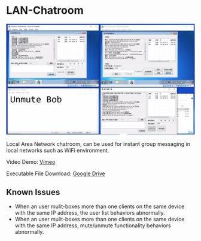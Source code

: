 # LAN-Chatroom

![title_img](doc/title_img.jpg)

Local Area Network chatroom, can be used for instant group messaging in local networks such as WiFi environment.

Video Demo: [Vimeo](https://vimeo.com/432340947)

Executable File Download: [Google Drive](https://drive.google.com/drive/folders/1GIUq3bkjwNNiYL4O-b1feZhQLXh_b3vu?usp=sharing)

## Known Issues

- When an user mulit-boxes more than one clients on the same device with the same IP address, the user list behaviors abnormally.
- When an user mulit-boxes more than one clients on the same device with the same IP address, mute/unmute functionality behaviors abnormally.